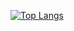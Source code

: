 [![Top Langs](https://github-readme-stats.vercel.app/api/top-langs/?username=vla47&layout=compact)](https://github.com/anuraghazra/github-readme-stats)

<!--
**vla47/vla47** is a ✨ _special_ ✨ repository because its `README.md` (this file) appears on your GitHub profile.

Here are some ideas to get you started:

- 🔭 I’m currently working on ...
- 🌱 I’m currently learning ...
- 👯 I’m looking to collaborate on ...
- 🤔 I’m looking for help with ...
- 💬 Ask me about ...
- 📫 How to reach me: ...
- 😄 Pronouns: ...
- ⚡ Fun fact: ...
-->


